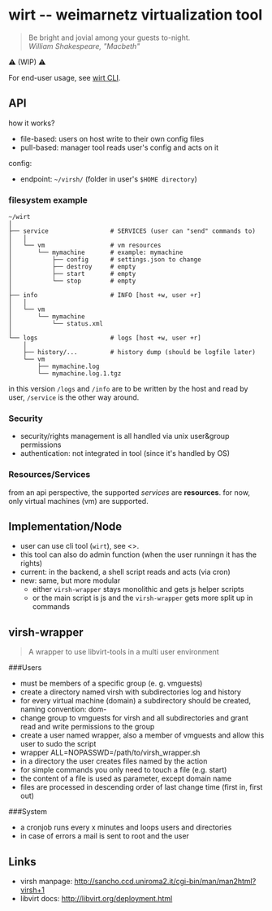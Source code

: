 # wirt -- **w**eimarnetz v**ir**tualization **t**ool

> Be bright and jovial among your guests to-night.  
> *William Shakespeare, "Macbeth"*


:warning: (WIP) :warning:

For end-user usage, see [wirt CLI](https://github.com/weimarnetz/virsh-wrapper/tree/master/cli).

## API

how it works?
- file-based: users on host write to their own config files
- pull-based: manager tool reads user's config and acts on it

config:
- endpoint: `~/virsh/` (folder in user's `$HOME directory`)


### filesystem example

    ~/wirt
    │
    ├── service                 # SERVICES (user can "send" commands to)
    │   │ 
    │   └── vm                  # vm resources
    │       └── mymachine       # example: mymachine
    │           ├── config      # settings.json to change
    │           ├── destroy     # empty
    │           ├── start       # empty
    │           └── stop        # empty
    │
    ├── info                    # INFO [host +w, user +r]
    │   │
    │   └── vm
    │       └── mymachine
    │           └── status.xml
    │
    └── logs                    # logs [host +w, user +r]
        │ 
        ├── history/...         # history dump (should be logfile later)
        └── vm
            ├── mymachine.log
            └── mymachine.log.1.tgz

in this version `/logs` and `/info` are to be written by the host and read by user, 
`/service` is the other way around.

### Security

- security/rights management is all handled via unix user&group permissions
- authentication: not integrated in tool (since it's handled by OS)

### Resources/Services

from an api perspective, the supported *services* are **resources**.
for now, only virtual machines (vm) are supported.

## Implementation/Node

- user can use cli tool (`wirt`), see <>.
- this tool can also do admin function (when the user runningn it has the rights)
- current: in the backend, a shell script reads and acts (via cron)
- new: same, but more modular
    - either `virsh-wrapper` stays monolithic and gets js helper scripts
    - or the main script is js and the `virsh-wrapper` gets more split up in commands

## virsh-wrapper

> A wrapper to use libvirt-tools in a multi user environment

###Users
* must be members of a specific group (e. g. vmguests)
* create a directory named virsh with subdirectories log and history
* for every virtual machine (domain) a subdirectory should be created, naming convention: dom-<domain name>
* change group to vmguests for virsh and all subdirectories and grant read and write permissions to the group
* create a user named wrapper, also a member of vmguests and allow this user to sudo the script
 * wrapper ALL=NOPASSWD=/path/to/virsh_wrapper.sh
* in a directory the user creates files named by the action
 * for simple commands you only need to touch a file (e.g. start)
 * the content of a file is used as parameter, except domain name
* files are processed in descending order of last change time (first in, first out)
 
###System
* a cronjob runs every x minutes and loops users and directories
* in case of errors a mail is sent to root and the user

## Links
* virsh manpage: http://sancho.ccd.uniroma2.it/cgi-bin/man/man2html?virsh+1
* libvirt docs: http://libvirt.org/deployment.html
